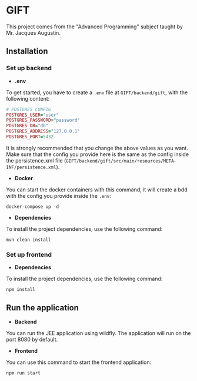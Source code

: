 # GIFT

This project comes from the "Advanced Programming" subject taught by Mr. Jacques Augustin.

## Installation

### Set up backend

- __.env__

To get started, you have to create a `.env` file at `GIFT/backend/gift`, with the following content:
```ruby
# POSTGRES CONFIG
POSTGRES_USER="user"
POSTGRES_PASSWORD="password"
POSTGRES_DB="db"
POSTGRES_ADDRESS="127.0.0.1"
POSTGRES_PORT=5432
```
It is strongly recommended that you change the above values as you want. Make sure that the config you provide here is the same as the config inside the persistence.xml file (`GIFT/backend/gift/src/main/resources/META-INF/persistence.xml`).

- __Docker__

You can start the docker containers with this command, it will create a bdd with the config you provide inside the `.env`: 
```shell
docker-compose up -d
```

- __Dependencies__

To install the project dependencies, use the following command: 
```shell
mvn clean install
```

### Set up frontend

- __Dependencies__

To install the project dependencies, use the following command: 
```shell
npm install
```

## Run the application

- __Backend__

You can run the JEE application using wildfly. The application will run on the port 8080 by default.

- __Frontend__ 

You can use this command to start the frontend application:
```shell
npm run start
```
